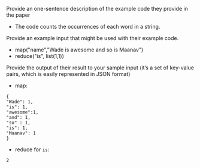 Provide an one-sentence description of the example code they provide in the paper

+ The code counts the occurrences of each word in a string.

Provide an example input that might be used with their example code.

+ map("name","Wade is awesome and so is Maanav")
+ reduce("is", list(1,1))

Provide the output of their result to your sample input (it’s a set of key-value pairs, which is easily represented in JSON format)

+ map:
```
{
"Wade": 1,
"is": 1,
"awesome":1,
"and": 1,
"so" : 1,
"is": 1,
"Maanav": 1
}
```
+ reduce for `is`:
```
2
```

